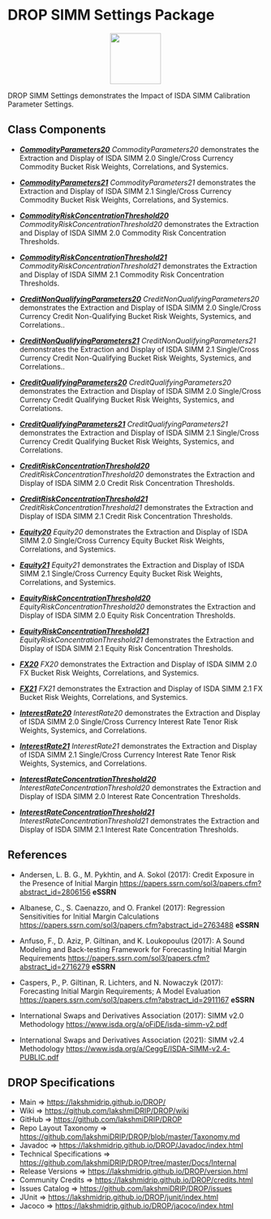 # DROP SIMM Settings Package

<p align="center"><img src="https://github.com/lakshmiDRIP/DROP/blob/master/DRIP_Logo.gif?raw=true" width="100"></p>

DROP SIMM Settings demonstrates the Impact of ISDA SIMM Calibration Parameter Settings.


## Class Components

 * [***CommodityParameters20***](https://github.com/lakshmiDRIP/DROP/tree/master/src/main/java/org/drip/sample/simmsettings/CommodityParameters20.java)
 <i>CommodityParameters20</i> demonstrates the Extraction and Display of ISDA SIMM 2.0 Single/Cross Currency Commodity Bucket Risk Weights, Correlations, and Systemics.

 * [***CommodityParameters21***](https://github.com/lakshmiDRIP/DROP/tree/master/src/main/java/org/drip/sample/simmsettings/CommodityParameters21.java)
 <i>CommodityParameters21</i> demonstrates the Extraction and Display of ISDA SIMM 2.1 Single/Cross Currency Commodity Bucket Risk Weights, Correlations, and Systemics.

 * [***CommodityRiskConcentrationThreshold20***](https://github.com/lakshmiDRIP/DROP/tree/master/src/main/java/org/drip/sample/simmsettings/CommodityRiskConcentrationThreshold20.java)
 <i>CommodityRiskConcentrationThreshold20</i> demonstrates the Extraction and Display of ISDA SIMM 2.0 Commodity Risk Concentration Thresholds.

 * [***CommodityRiskConcentrationThreshold21***](https://github.com/lakshmiDRIP/DROP/tree/master/src/main/java/org/drip/sample/simmsettings/CommodityRiskConcentrationThreshold21.java)
 <i>CommodityRiskConcentrationThreshold21</i> demonstrates the Extraction and Display of ISDA SIMM 2.1 Commodity Risk Concentration Thresholds.

 * [***CreditNonQualifyingParameters20***](https://github.com/lakshmiDRIP/DROP/tree/master/src/main/java/org/drip/sample/simmsettings/CreditNonQualifyingParameters20.java)
 <i>CreditNonQualifyingParameters20</i> demonstrates the Extraction and Display of ISDA SIMM 2.0 Single/Cross Currency Credit Non-Qualifying Bucket Risk Weights, Systemics, and Correlations..

 * [***CreditNonQualifyingParameters21***](https://github.com/lakshmiDRIP/DROP/tree/master/src/main/java/org/drip/sample/simmsettings/CreditNonQualifyingParameters21.java)
 <i>CreditNonQualifyingParameters21</i> demonstrates the Extraction and Display of ISDA SIMM 2.1 Single/Cross Currency Credit Non-Qualifying Bucket Risk Weights, Systemics, and Correlations..

 * [***CreditQualifyingParameters20***](https://github.com/lakshmiDRIP/DROP/tree/master/src/main/java/org/drip/sample/simmsettings/CreditQualifyingParameters20.java)
 <i>CreditQualifyingParameters20</i> demonstrates the Extraction and Display of ISDA SIMM 2.0 Single/Cross Currency Credit Qualifying Bucket Risk Weights, Systemics, and Correlations.

 * [***CreditQualifyingParameters21***](https://github.com/lakshmiDRIP/DROP/tree/master/src/main/java/org/drip/sample/simmsettings/CreditQualifyingParameters21.java)
 <i>CreditQualifyingParameters21</i> demonstrates the Extraction and Display of ISDA SIMM 2.1 Single/Cross Currency Credit Qualifying Bucket Risk Weights, Systemics, and Correlations.

 * [***CreditRiskConcentrationThreshold20***](https://github.com/lakshmiDRIP/DROP/tree/master/src/main/java/org/drip/sample/simmsettings/CreditRiskConcentrationThreshold20.java)
 <i>CreditRiskConcentrationThreshold20</i> demonstrates the Extraction and Display of ISDA SIMM 2.0 Credit Risk Concentration Thresholds.

 * [***CreditRiskConcentrationThreshold21***](https://github.com/lakshmiDRIP/DROP/tree/master/src/main/java/org/drip/sample/simmsettings/CreditRiskConcentrationThreshold21.java)
 <i>CreditRiskConcentrationThreshold21</i> demonstrates the Extraction and Display of ISDA SIMM 2.1 Credit Risk Concentration Thresholds.

 * [***Equity20***](https://github.com/lakshmiDRIP/DROP/tree/master/src/main/java/org/drip/sample/simmsettings/Equity20.java)
 <i>Equity20</i> demonstrates the Extraction and Display of ISDA SIMM 2.0 Single/Cross Currency Equity Bucket Risk Weights, Correlations, and Systemics.

 * [***Equity21***](https://github.com/lakshmiDRIP/DROP/tree/master/src/main/java/org/drip/sample/simmsettings/Equity21.java)
 <i>Equity21</i> demonstrates the Extraction and Display of ISDA SIMM 2.1 Single/Cross Currency Equity Bucket Risk Weights, Correlations, and Systemics.

 * [***EquityRiskConcentrationThreshold20***](https://github.com/lakshmiDRIP/DROP/tree/master/src/main/java/org/drip/sample/simmsettings/EquityRiskConcentrationThreshold20.java)
 <i>EquityRiskConcentrationThreshold20</i> demonstrates the Extraction and Display of ISDA SIMM 2.0 Equity Risk Concentration Thresholds.

 * [***EquityRiskConcentrationThreshold21***](https://github.com/lakshmiDRIP/DROP/tree/master/src/main/java/org/drip/sample/simmsettings/EquityRiskConcentrationThreshold21.java)
 <i>EquityRiskConcentrationThreshold21</i> demonstrates the Extraction and Display of ISDA SIMM 2.1 Equity Risk Concentration Thresholds.

 * [***FX20***](https://github.com/lakshmiDRIP/DROP/tree/master/src/main/java/org/drip/sample/simmsettings/FX20.java)
 <i>FX20</i> demonstrates the Extraction and Display of ISDA SIMM 2.0 FX Bucket Risk Weights, Correlations, and Systemics.

 * [***FX21***](https://github.com/lakshmiDRIP/DROP/tree/master/src/main/java/org/drip/sample/simmsettings/FX21.java)
 <i>FX21</i> demonstrates the Extraction and Display of ISDA SIMM 2.1 FX Bucket Risk Weights, Correlations, and Systemics.

 * [***InterestRate20***](https://github.com/lakshmiDRIP/DROP/tree/master/src/main/java/org/drip/sample/simmsettings/InterestRate20.java)
 <i>InterestRate20</i> demonstrates the Extraction and Display of ISDA SIMM 2.0 Single/Cross Currency Interest Rate Tenor Risk Weights, Systemics, and Correlations.

 * [***InterestRate21***](https://github.com/lakshmiDRIP/DROP/tree/master/src/main/java/org/drip/sample/simmsettings/InterestRate21.java)
 <i>InterestRate21</i> demonstrates the Extraction and Display of ISDA SIMM 2.1 Single/Cross Currency Interest Rate Tenor Risk Weights, Systemics, and Correlations.

 * [***InterestRateConcentrationThreshold20***](https://github.com/lakshmiDRIP/DROP/tree/master/src/main/java/org/drip/sample/simmsettings/InterestRateConcentrationThreshold20.java)
 <i>InterestRateConcentrationThreshold20</i> demonstrates the Extraction and Display of ISDA SIMM 2.0 Interest Rate Concentration Thresholds.

 * [***InterestRateConcentrationThreshold21***](https://github.com/lakshmiDRIP/DROP/tree/master/src/main/java/org/drip/sample/simmsettings/InterestRateConcentrationThreshold21.java)
 <i>InterestRateConcentrationThreshold21</i> demonstrates the Extraction and Display of ISDA SIMM 2.1 Interest Rate Concentration Thresholds.


## References

 * Andersen, L. B. G., M. Pykhtin, and A. Sokol (2017): Credit Exposure in the Presence of Initial Margin https://papers.ssrn.com/sol3/papers.cfm?abstract_id=2806156 <b>eSSRN</b>

 * Albanese, C., S. Caenazzo, and O. Frankel (2017): Regression Sensitivities for Initial Margin Calculations https://papers.ssrn.com/sol3/papers.cfm?abstract_id=2763488 <b>eSSRN</b>

 * Anfuso, F., D. Aziz, P. Giltinan, and K. Loukopoulus (2017): A Sound Modeling and Back-testing Framework for Forecasting Initial Margin Requirements https://papers.ssrn.com/sol3/papers.cfm?abstract_id=2716279 <b>eSSRN</b>

 * Caspers, P., P. Giltinan, R. Lichters, and N. Nowaczyk (2017): Forecasting Initial Margin Requirements; A Model Evaluation https://papers.ssrn.com/sol3/papers.cfm?abstract_id=2911167 <b>eSSRN</b>

 * International Swaps and Derivatives Association (2017): SIMM v2.0 Methodology https://www.isda.org/a/oFiDE/isda-simm-v2.pdf

 * International Swaps and Derivatives Association (2021): SIMM v2.4 Methodology https://www.isda.org/a/CeggE/ISDA-SIMM-v2.4-PUBLIC.pdf


## DROP Specifications

 * Main                     => https://lakshmidrip.github.io/DROP/
 * Wiki                     => https://github.com/lakshmiDRIP/DROP/wiki
 * GitHub                   => https://github.com/lakshmiDRIP/DROP
 * Repo Layout Taxonomy     => https://github.com/lakshmiDRIP/DROP/blob/master/Taxonomy.md
 * Javadoc                  => https://lakshmidrip.github.io/DROP/Javadoc/index.html
 * Technical Specifications => https://github.com/lakshmiDRIP/DROP/tree/master/Docs/Internal
 * Release Versions         => https://lakshmidrip.github.io/DROP/version.html
 * Community Credits        => https://lakshmidrip.github.io/DROP/credits.html
 * Issues Catalog           => https://github.com/lakshmiDRIP/DROP/issues
 * JUnit                    => https://lakshmidrip.github.io/DROP/junit/index.html
 * Jacoco                   => https://lakshmidrip.github.io/DROP/jacoco/index.html
